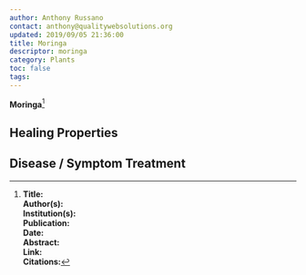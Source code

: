 ```yaml
---
author: Anthony Russano
contact: anthony@qualitywebsolutions.org
updated: 2019/09/05 21:36:00
title: Moringa
descriptor: moringa
category: Plants
toc: false
tags:
---
```

**Moringa**[^1]

## Healing Properties

## Disease / Symptom Treatment

[^1]: **Title:** <br>**Author(s):**  <br>**Institution(s):** <br>**Publication:** <i> </i><br>**Date:** <br>**Abstract:** <i> </i><br>**Link:** []()<br>**Citations:**   